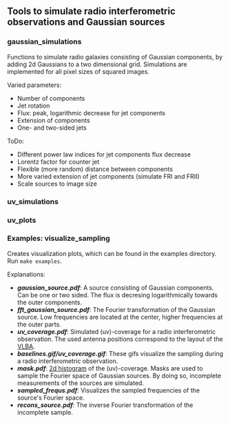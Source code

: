 ## Tools to simulate radio interferometric observations and Gaussian sources


### gaussian_simulations

Functions to simulate radio galaxies consisting of Gaussian components, by adding 2d Gaussians to a two dimensional grid. Simulations are implemented for all pixel sizes of squared images.

Varied parameters:
* Number of components
* Jet rotation
* Flux: peak, logarithmic decrease for jet components
* Extension of components
* One- and two-sided jets 

ToDo:
* Different power law indices for jet components flux decrease
* Lorentz factor for counter jet
* Flexible (more random) distance between components
* More varied extension of jet components (simulate FRI and FRII)
* Scale sources to image size

### uv_simulations



### uv_plots



### Examples: visualize_sampling 
Creates visualization plots, which can be found in the examples directory. Run `make examples`.

Explanations:
* ***gaussian_source.pdf***: A source consisting of Gaussian components. Can be one or two sided.
  The flux is decresing logarithmically towards the outer components.
* ***fft_gaussian_source.pdf***: The Fourier transformation of the Gaussian source. Low frequencies 
  are located at the center, higher frequencies at the outer parts.
* ***uv_coverage.pdf***: Simulated (uv)-coverage for a radio interferometric observation. The used antenna
  positions correspond to the layout of the [VLBA](https://science.nrao.edu/facilities/vlba/introduction-to-the-VLBA).
* ***baselines.gif/uv_coverage.gif***: These gifs visualize the sampling during a radio interferometric observation.
* ***mask.pdf***: [2d histogram](https://docs.scipy.org/doc/numpy/reference/generated/numpy.histogram2d.html)
  of the (uv)-coverage. Masks are used to sample the Fourier space of Gaussian sources. By
  doing so, incomplete measurements of the sources are simulated.
* ***sampled_frequs.pdf***: Visualizes the sampled frequencies of the source's Fourier space.
* ***recons_source.pdf***: The inverse Fourier transformation of the incomplete sample.